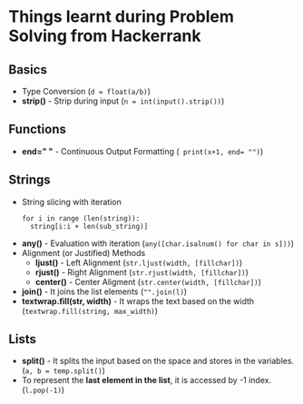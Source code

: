 # Things learnt during Problem Solving from Hackerrank

## Basics
* Type Conversion (`d = float(a/b)`)
* __strip()__ - Strip during input (`n = int(input().strip())`)

## Functions
* __end=" "__ - Continuous Output Formatting (` print(x+1, end= "")`)

## Strings
* String slicing with iteration
  ```
  for i in range (len(string)):
    string[i:i + len(sub_string)]
  ```
* __any()__ - Evaluation with iteration (`any([char.isalnum() for char in s]))`)
* Alignment (or Justified) Methods
  * __ljust()__ - Left Alignment (`str.ljust(width, [fillchar])`)
  * __rjust()__ - Right Alignment (`str.rjust(width, [fillchar])`)
  * __center()__ - Center Aligment (`str.center(width, [fillchar])`)
* __join()__ - It joins the list elements (`"".join(l)`)
* __textwrap.fill(str, width)__ - It wraps the text based on the width (`textwrap.fill(string, max_width)`)


## Lists
* __split()__ - It splits the input based on the space and stores in the variables. (`a, b = temp.split()`)
* To represent the __last element in the list__, it is accessed by -1 index. (`l.pop(-1)`)
